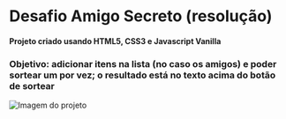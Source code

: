 # Desafio Amigo Secreto (resolução)

#### Projeto criado usando HTML5, CSS3 e Javascript Vanilla

### Objetivo: adicionar itens na lista (no caso os amigos) e poder sortear um por vez; o resultado está no texto acima do botão de sortear

![Imagem do projeto](https://github.com/user-attachments/assets/777e50c5-f8ad-4477-9a2c-1b7f7adae2c4)
